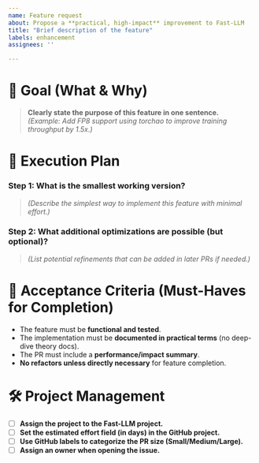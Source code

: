 ```yaml
---
name: Feature request
about: Propose a **practical, high-impact** improvement to Fast-LLM
title: "Brief description of the feature"
labels: enhancement
assignees: ''

---
```


# 🎯 **Goal (What & Why)**  
> **Clearly state the purpose of this feature in one sentence.**  
> _(Example: Add FP8 support using torchao to improve training throughput by 1.5x.)_

# 🚀 **Execution Plan**  
### **Step 1: What is the smallest working version?**  
> _(Describe the simplest way to implement this feature with minimal effort.)_  

### **Step 2: What additional optimizations are possible (but optional)?**  
> _(List potential refinements that can be added in later PRs if needed.)_  

# 📌 **Acceptance Criteria** (Must-Haves for Completion)  
* The feature must be **functional and tested**.  
* The implementation must be **documented in practical terms** (no deep-dive theory docs).  
* The PR must include a **performance/impact summary**.  
* **No refactors unless directly necessary** for feature completion.  

# 🛠️ **Project Management**
- [ ] **Assign the project to the Fast-LLM project.**
- [ ] **Set the estimated effort field (in days) in the GitHub project.**
- [ ] **Use GitHub labels to categorize the PR size (Small/Medium/Large).**
- [ ] **Assign an owner when opening the issue.**  

